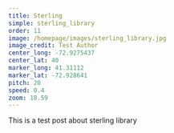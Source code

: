 ```yaml
---
title: Sterling
simple: sterling_library
order: 11
image: /homepage/images/sterling_library.jpg
image_credit: Test Author
center_long: -72.9275437
center_lat: 40
marker_long: 41.31112
marker_lat: -72.928641
pitch: 20
speed: 0.4
zoom: 18.59
---
```

This is a test post about sterling library